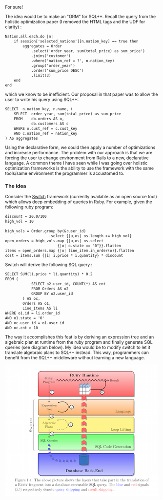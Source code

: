 For sure!

The idea would be to make an "ORM" for SQL++. Recall the query from the holistic optimization paper (I removed the HTML tags and the UDF for clarity) :

```
Nation.all.each.do |n|
	if session['selected_nations'][n.nation_key] == true then
		aggregates = Order
			.select('order_year, sum(total_price) as sum_price')
			.joins('customer')
			.where('nation_ref = ?', n.nation_key)
			.group('order_year')
			.order('sum_price DESC')
			.limit(3)
	end
end
```

which we know to be inefficient. Our proposal in that paper was to allow the user to write his query using SQL++:

```
SELECT	n.nation_key, n.name, (
	SELECT	order_year, sum(total_price) as sum_price
	FROM	db.orders AS o,
			db.customers AS c
	WHERE o.cust_ref = c.cust_key
	AND c.nation_ref = nation_key
) AS aggregates
```

Using the declarative form, we could then apply a number of optimizations and increase performance. The problem with our approach is that we are forcing the user to change environment from Rails to a new, declarative language. A common theme I have seen while I was going over holistic optimization frameworks is the ability to use the framework with the same tools/same environment the programmer is accustomed to.

### The idea

Consider the [Switch](https://github.com/manuelmayr/Switch) framework (currently available as an open source tool) which allows deep embedding of queries in Ruby. For example, given the following ruby program:

```
discount = 20.0/100
high_vol = 10

high_vols = Order.group_by(&:user_id)
					.select {|u,os| os.length >= high_vol}
open_orders = high_vols.map {|u,os| os.select 
						{|o| o.state == "0"}}.flatten
items = open_orders.map {|o| line_item.in_order(o)}.flatten
cost = items.sum {|i| i.price * i.quantity} * discount
```

Switch will derive the following SQL query :

```
SELECT SUM(li.price * li.quantity) * 0.2
FROM ( 
			SELECT o2.user_id, COUNT(*) AS cnt
			FROM Orders AS o2
			GROUP BY o2.user_id
		) AS oc,
		Orders AS o1,
		Line_Items AS li
WHERE o1.id = li.order_id
AND o1.state = 'O'
AND oc.user_id = o1.user_id
AND oc.cnt > 10
```

The way it accomplishes this feat is by deriving an expression tree and an algebraic plan at runtime from the ruby program and finally generate SQL queries (see diagram below). My idea would be to modify switch to let it translate algebraic plans to SQL++ instead. This way, programmers can benefit from the SQL++ middleware without learning a new language.

![switch](switch.png)